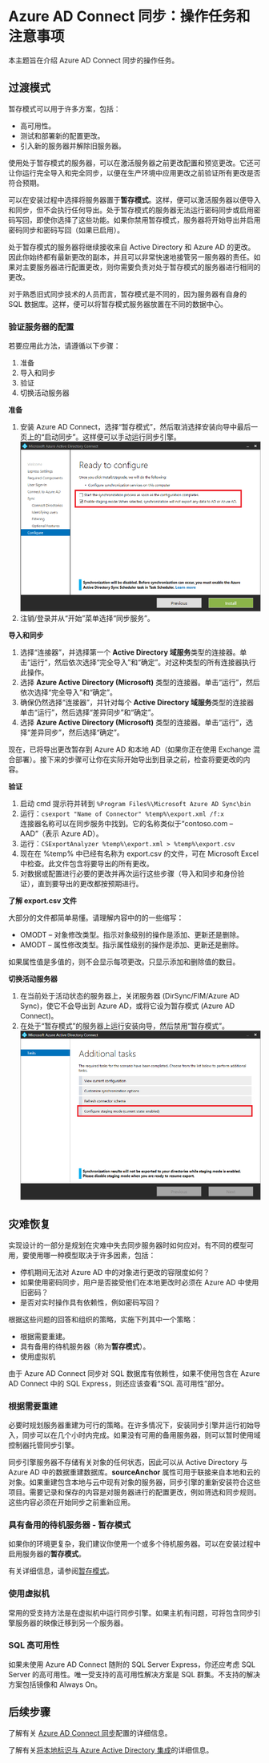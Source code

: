 <properties
   pageTitle="Azure AD Connect 同步：操作任务和注意事项 | Azure"
   description="本主题介绍 Azure AD Connect 同步的操作任务，以及如何准备运行此组件。"
   services="active-directory"
   documentationCenter=""
   authors="AndKjell"
   manager="StevenPo"
   editor=""/>

<tags
   ms.service="active-directory"
   ms.date="04/14/2016"
   wacn.date="05/18/2016"/>

# Azure AD Connect 同步：操作任务和注意事项
本主题旨在介绍 Azure AD Connect 同步的操作任务。

## <a name="staging-mode"></a>过渡模式
暂存模式可以用于许多方案，包括：

-	高可用性。
-	测试和部署新的配置更改。
-	引入新的服务器并解除旧服务器。

使用处于暂存模式的服务器，可以在激活服务器之前更改配置和预览更改。它还可让你运行完全导入和完全同步，以便在生产环境中应用更改之前验证所有更改是否符合预期。

可以在安装过程中选择将服务器置于**暂存模式**。这样，便可以激活服务器以便导入和同步，但不会执行任何导出。处于暂存模式的服务器无法运行密码同步或启用密码写回，即使你选择了这些功能。如果你禁用暂存模式，服务器将开始导出并启用密码同步和密码写回（如果已启用）。

处于暂存模式的服务器将继续接收来自 Active Directory 和 Azure AD 的更改。因此你始终都有最新更改的副本，并且可以非常快速地接管另一服务器的责任。如果对主要服务器进行配置更改，则你需要负责对处于暂存模式的服务器进行相同的更改。

对于熟悉旧式同步技术的人员而言，暂存模式是不同的，因为服务器有自身的 SQL 数据库。这样，便可以将暂存模式服务器放置在不同的数据中心。

### 验证服务器的配置
若要应用此方法，请遵循以下步骤：

1. 准备
2. 导入和同步
3. 验证
4. 切换活动服务器

**准备**

1. 安装 Azure AD Connect，选择“暂存模式”，然后取消选择安装向导中最后一页上的“启动同步”。这样便可以手动运行同步引擎。
![ReadyToConfigure](./media/active-directory-aadconnectsync-operations/readytoconfigure.png)
2. 注销/登录并从“开始”菜单选择“同步服务”。

**导入和同步**

1. 选择“连接器”，并选择第一个 **Active Directory 域服务**类型的连接器。单击“运行”，然后依次选择“完全导入”和“确定”。对这种类型的所有连接器执行此操作。
2. 选择 **Azure Active Directory (Microsoft)** 类型的连接器。单击“运行”，然后依次选择“完全导入”和“确定”。
4. 确保仍然选择“连接器”，并针对每个 **Active Directory 域服务**类型的连接器单击“运行”，然后选择“差异同步”和“确定”。
5. 选择 **Azure Active Directory (Microsoft)** 类型的连接器。单击“运行”，选择“差异同步”，然后选择“确定”。

现在，已将导出更改暂存到 Azure AD 和本地 AD（如果你正在使用 Exchange 混合部署）。接下来的步骤可让你在实际开始导出到目录之前，检查将要更改的内容。

**验证**

1. 启动 cmd 提示符并转到 `%Program Files%\Microsoft Azure AD Sync\bin`
2. 运行：`csexport "Name of Connector" %temp%\export.xml /f:x`<BR/> 连接器名称可以在同步服务中找到。它的名称类似于“contoso.com – AAD”（表示 Azure AD）。
3. 运行：`CSExportAnalyzer %temp%\export.xml > %temp%\export.csv`
4. 现在在 %temp% 中已经有名称为 export.csv 的文件，可在 Microsoft Excel 中检查。此文件包含将要导出的所有更改。
5. 对数据或配置进行必要的更改并再次运行这些步骤（导入和同步和身份验证），直到要导出的更改都按预期进行。

**了解 export.csv 文件**

大部分的文件都简单易懂。请理解内容中的的一些缩写：

- OMODT – 对象修改类型。指示对象级别的操作是添加、更新还是删除。
- AMODT – 属性修改类型。指示属性级别的操作是添加、更新还是删除。

如果属性值是多值的，则不会显示每项更改。只显示添加和删除值的数目。

**切换活动服务器**

1. 在当前处于活动状态的服务器上，关闭服务器 (DirSync/FIM/Azure AD Sync)，使它不会导出到 Azure AD，或将它设为暂存模式 (Azure AD Connect)。
2. 在处于“暂存模式”的服务器上运行安装向导，然后禁用“暂存模式”。
![ReadyToConfigure](./media/active-directory-aadconnectsync-operations/additionaltasks.png)

## 灾难恢复
实现设计的一部分是规划在灾难中失去同步服务器时如何应对。有不同的模型可用，要使用哪一种模型取决于许多因素，包括：

-	停机期间无法对 Azure AD 中的对象进行更改的容限度如何？
-	如果使用密码同步，用户是否接受他们在本地更改时必须在 Azure AD 中使用旧密码？
-	是否对实时操作具有依赖性，例如密码写回？

根据这些问题的回答和组织的策略，实施下列其中一个策略：

-	根据需要重建。
-	具有备用的待机服务器（称为**暂存模式**）。
-	使用虚拟机

由于 Azure AD Connect 同步对 SQL 数据库有依赖性，如果不使用包含在 Azure AD Connect 中的 SQL Express，则还应该查看“SQL 高可用性”部分。

### 根据需要重建
必要时规划服务器重建为可行的策略。在许多情况下，安装同步引擎并运行初始导入，同步可以在几个小时内完成。如果没有可用的备用服务器，则可以暂时使用域控制器托管同步引擎。

同步引擎服务器不存储有关对象的任何状态，因此可以从 Active Directory 与 Azure AD 中的数据重建数据库。**sourceAnchor** 属性可用于联接来自本地和云的对象。如果重建包含本地与云中现有对象的服务器，同步引擎的重新安装符合这些项目。需要记录和保存的内容是对服务器进行的配置更改，例如筛选和同步规则。这些内容必须在开始同步之前重新应用。

### 具有备用的待机服务器 - 暂存模式
如果你的环境更复杂，我们建议你使用一个或多个待机服务器。可以在安装过程中启用服务器的**暂存模式**。

有关详细信息，请参阅[暂存模式](#staging-mode)。

### 使用虚拟机
常用的受支持方法是在虚拟机中运行同步引擎。如果主机有问题，可将包含同步引擎服务器的映像迁移到另一个服务器。

### SQL 高可用性
如果未使用 Azure AD Connect 随附的 SQL Server Express，你还应考虑 SQL Server 的高可用性。唯一受支持的高可用性解决方案是 SQL 群集。不支持的解决方案包括镜像和 Always On。

## 后续步骤
了解有关 [Azure AD Connect 同步](/documentation/articles/active-directory-aadconnectsync-whatis)配置的详细信息。

了解有关[将本地标识与 Azure Active Directory 集成](/documentation/articles/active-directory-aadconnect)的详细信息。

<!---HONumber=Mooncake_0509_2016-->